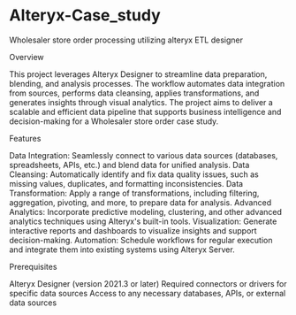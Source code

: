 # Alteryx-Case_study
Wholesaler store order processing utilizing alteryx ETL designer

Overview

This project leverages Alteryx Designer to streamline data preparation, blending, and analysis processes. The workflow automates data integration from sources, performs data cleansing, applies transformations, and generates insights through visual analytics. The project aims to deliver a scalable and efficient data pipeline that supports business intelligence and decision-making for a Wholesaler store order case study.


Features

Data Integration: Seamlessly connect to various data sources (databases, spreadsheets, APIs, etc.) and blend data for unified analysis.
Data Cleansing: Automatically identify and fix data quality issues, such as missing values, duplicates, and formatting inconsistencies.
Data Transformation: Apply a range of transformations, including filtering, aggregation, pivoting, and more, to prepare data for analysis.
Advanced Analytics: Incorporate predictive modeling, clustering, and other advanced analytics techniques using Alteryx's built-in tools.
Visualization: Generate interactive reports and dashboards to visualize insights and support decision-making.
Automation: Schedule workflows for regular execution and integrate them into existing systems using Alteryx Server.


Prerequisites

Alteryx Designer (version 2021.3 or later)
Required connectors or drivers for specific data sources
Access to any necessary databases, APIs, or external data sources



